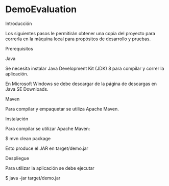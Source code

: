 # DemoEvaluation

Introducción


Los siguientes pasos le permitirán obtener una copia del proyecto para correrla en la máquina local para propósitos de desarrollo y pruebas.



Prerequisitos


Java

Se necesita instalar Java Development Kit (JDK) 8 para compilar y correr la aplicación.


En Microsoft Windows se debe descargar de la página de descargas en Java SE Downloads.

Maven

Para compilar y empaquetar se utiliza Apache Maven.



Instalación


Para compilar se utilizar Apache Maven:



$ mvn clean package



Esto produce el JAR en target/demo.jar




Despliegue


Para utilizar la aplicación se debe ejecutar



$ java -jar target/demo.jar
